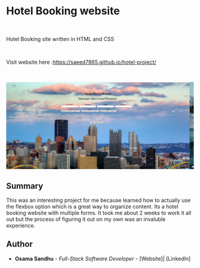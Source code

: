 # Hotel Booking website

<br>

Hotel Booking site written in HTML and CSS

<br>

Visit website here :https://saeed7865.github.io/hotel-project/

<br>

![hotel screenshot](hotel.png)

## Summary

This was an interesting project for me because learned how to actually use the flexbox option which is a great way to organize content. Its a hotel booking website with multiple forms. It took me about 2 weeks to work it all out but the process of figuring it out on my own was an invaluble experience.

## Author

-   **Osama Sandhu** - _Full-Stack Software Developer_ - [Website]| [LinkedIn]
